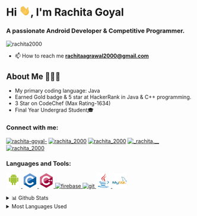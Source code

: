 <h1 align="left">Hi <img src="https://raw.githubusercontent.com/ABSphreak/ABSphreak/master/gifs/Hi.gif" width="30px">, I'm Rachita Goyal  </h1>
<h3 align="left">A passionate Android Developer & Competitive Programmer.</h3>

<p align="left"> <img src="https://komarev.com/ghpvc/?username=rachita2000&label=Profile%20views&color=4796d7&style=flat" alt="rachita2000" /> </p>

- 📫 How to reach me **rachitaagrawal2000@gmail.com**
## About Me 🤷🏻‍♂️
* My primary coding language: Java
* Earned Gold badge & 5 star at HackerRank in Java & C++ programming.
* 3 Star on CodeChef (Max Rating-1634)
* Final Year Undergrad Student🎓


<h3 align="left">Connect with me:</h3>
<p align="left">
<a href="https://linkedin.com/in/rachita-goyal-" target="blank"><img align="center" src="https://raw.githubusercontent.com/rahuldkjain/github-profile-readme-generator/master/src/images/icons/Social/linked-in-alt.svg" alt="rachita-goyal-" height="30" width="40" /></a>
<a href="https://www.codechef.com/users/rachita_2000" target="blank"><img align="center" src="https://cdn.jsdelivr.net/npm/simple-icons@3.1.0/icons/codechef.svg" alt="rachita_2000" height="30" width="40" /></a>
<a href="https://www.hackerrank.com/rachita_2000" target="blank"><img align="center" src="https://raw.githubusercontent.com/rahuldkjain/github-profile-readme-generator/master/src/images/icons/Social/hackerrank.svg" alt="rachita_2000" height="30" width="40" /></a>
<a href="https://codeforces.com/profile/_rachita.__" target="blank"><img align="center" src="https://cdn.jsdelivr.net/npm/simple-icons@3.0.1/icons/codeforces.svg" alt="_rachita.__" height="30" width="40" /></a>
<a href="https://www.leetcode.com/rachita_2000" target="blank"><img align="center" src="https://raw.githubusercontent.com/rahuldkjain/github-profile-readme-generator/master/src/images/icons/Social/leet-code.svg" alt="rachita_2000" height="30" width="40" /></a>
</p>

<h3 align="left">Languages and Tools:</h3>
<p align="left"> <a href="https://developer.android.com" target="_blank"> <img src="https://raw.githubusercontent.com/devicons/devicon/master/icons/android/android-original-wordmark.svg" alt="android" width="40" height="40"/> </a> <a href="https://www.cprogramming.com/" target="_blank"> <img src="https://raw.githubusercontent.com/devicons/devicon/master/icons/c/c-original.svg" alt="c" width="40" height="40"/> </a> <a href="https://www.w3schools.com/cpp/" target="_blank"> <img src="https://raw.githubusercontent.com/devicons/devicon/master/icons/cplusplus/cplusplus-original.svg" alt="cplusplus" width="40" height="40"/> </a> <a href="https://firebase.google.com/" target="_blank"> <img src="https://www.vectorlogo.zone/logos/firebase/firebase-icon.svg" alt="firebase" width="40" height="40"/> </a> <a href="https://git-scm.com/" target="_blank"> <img src="https://www.vectorlogo.zone/logos/git-scm/git-scm-icon.svg" alt="git" width="40" height="40"/> </a> <a href="https://www.java.com" target="_blank"> <img src="https://raw.githubusercontent.com/devicons/devicon/master/icons/java/java-original.svg" alt="java" width="40" height="40"/> </a> <a href="https://www.mysql.com/" target="_blank"> <img src="https://raw.githubusercontent.com/devicons/devicon/master/icons/mysql/mysql-original-wordmark.svg" alt="mysql" width="40" height="40"/> </a> </p>
<details>
<summary>📊 Github Stats</summary>

<p>&nbsp;<img align="center" src="https://github-readme-stats.vercel.app/api?username=rachita2000&show_icons=true&locale=en" alt="rachita2000" /></p>
</details>

<details>
<summary> Most Languages Used</summary>

<p><img align="left" src="https://github-readme-stats.vercel.app/api/top-langs?username=rachita2000&show_icons=true&locale=en&layout=compact" alt="rachita2000" /></p>

</details>
